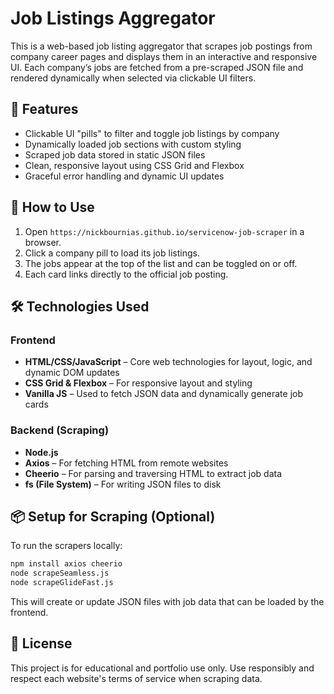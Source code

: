 # Job Listings Aggregator

This is a web-based job listing aggregator that scrapes job postings from company career pages and displays them in an interactive and responsive UI. Each company’s jobs are fetched from a pre-scraped JSON file and rendered dynamically when selected via clickable UI filters.

## 🔧 Features

* Clickable UI "pills" to filter and toggle job listings by company
* Dynamically loaded job sections with custom styling
* Scraped job data stored in static JSON files
* Clean, responsive layout using CSS Grid and Flexbox
* Graceful error handling and dynamic UI updates

## 🚀 How to Use

1. Open `https://nickbournias.github.io/servicenow-job-scraper` in a browser.
2. Click a company pill to load its job listings.
3. The jobs appear at the top of the list and can be toggled on or off.
4. Each card links directly to the official job posting.

## 🛠️ Technologies Used

### Frontend

* **HTML/CSS/JavaScript** – Core web technologies for layout, logic, and dynamic DOM updates
* **CSS Grid & Flexbox** – For responsive layout and styling
* **Vanilla JS** – Used to fetch JSON data and dynamically generate job cards

### Backend (Scraping)

* **Node.js**
* **Axios** – For fetching HTML from remote websites
* **Cheerio** – For parsing and traversing HTML to extract job data
* **fs (File System)** – For writing JSON files to disk

## 📦 Setup for Scraping (Optional)

To run the scrapers locally:

```bash
npm install axios cheerio
node scrapeSeamless.js
node scrapeGlideFast.js
```

This will create or update JSON files with job data that can be loaded by the frontend.

## 📝 License

This project is for educational and portfolio use only. Use responsibly and respect each website's terms of service when scraping data.
